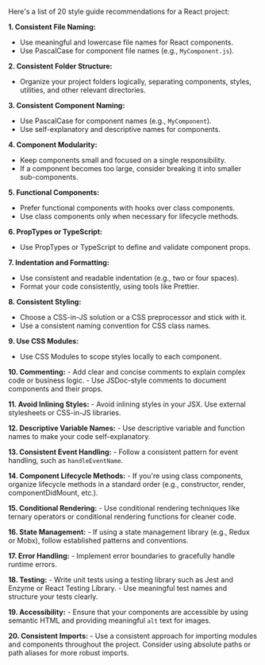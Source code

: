 Here's a list of 20 style guide recommendations for a React project:

**1. Consistent File Naming:**
   - Use meaningful and lowercase file names for React components.
   - Use PascalCase for component file names (e.g., `MyComponent.js`).

**2. Consistent Folder Structure:**
   - Organize your project folders logically, separating components, styles, utilities, and other relevant directories.

**3. Consistent Component Naming:**
   - Use PascalCase for component names (e.g., `MyComponent`).
   - Use self-explanatory and descriptive names for components.

**4. Component Modularity:**
   - Keep components small and focused on a single responsibility.
   - If a component becomes too large, consider breaking it into smaller sub-components.

**5. Functional Components:**
   - Prefer functional components with hooks over class components.
   - Use class components only when necessary for lifecycle methods.

**6. PropTypes or TypeScript:**
   - Use PropTypes or TypeScript to define and validate component props.

**7. Indentation and Formatting:**
   - Use consistent and readable indentation (e.g., two or four spaces).
   - Format your code consistently, using tools like Prettier.

**8. Consistent Styling:**
   - Choose a CSS-in-JS solution or a CSS preprocessor and stick with it.
   - Use a consistent naming convention for CSS class names.

**9. Use CSS Modules:**
   - Use CSS Modules to scope styles locally to each component.

**10. Commenting:**
    - Add clear and concise comments to explain complex code or business logic.
    - Use JSDoc-style comments to document components and their props.

**11. Avoid Inlining Styles:**
    - Avoid inlining styles in your JSX. Use external stylesheets or CSS-in-JS libraries.

**12. Descriptive Variable Names:**
    - Use descriptive variable and function names to make your code self-explanatory.

**13. Consistent Event Handling:**
    - Follow a consistent pattern for event handling, such as `handleEventName`.

**14. Component Lifecycle Methods:**
    - If you're using class components, organize lifecycle methods in a standard order (e.g., constructor, render, componentDidMount, etc.).

**15. Conditional Rendering:**
    - Use conditional rendering techniques like ternary operators or conditional rendering functions for cleaner code.

**16. State Management:**
    - If using a state management library (e.g., Redux or Mobx), follow established patterns and conventions.

**17. Error Handling:**
    - Implement error boundaries to gracefully handle runtime errors.

**18. Testing:**
    - Write unit tests using a testing library such as Jest and Enzyme or React Testing Library.
    - Use meaningful test names and structure your tests clearly.

**19. Accessibility:**
    - Ensure that your components are accessible by using semantic HTML and providing meaningful `alt` text for images.

**20. Consistent Imports:**
    - Use a consistent approach for importing modules and components throughout the project. Consider using absolute paths or path aliases for more robust imports.
